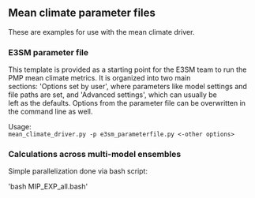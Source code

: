 Mean climate parameter files
----------------------------

These are examples for use with the mean climate driver.

### E3SM parameter file  

This template is provided as a starting point for the E3SM team to run the PMP mean climate metrics. It is organized into two main  
sections: 'Options set by user', where parameters like model settings and file paths are set, and 'Advanced settings', which can usually be  
left as the defaults. Options from the parameter file can be overwritten in the command line as well.  

Usage:  
`mean_climate_driver.py -p e3sm_parameterfile.py <-other options>`

### Calculations across multi-model ensembles

Simple parallelization done via bash script:

 'bash MIP_EXP_all.bash'

